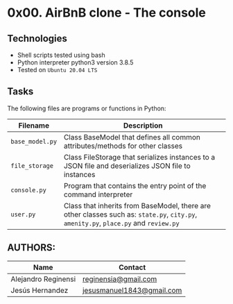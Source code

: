 # 0x00. AirBnB clone - The console

## Technologies
* Shell scripts tested using bash
* Python interpreter python3 version 3.8.5
* Tested on `Ubuntu 20.04 LTS`

## Tasks
The following files are programs or functions in Python:

| Filename | Description |
| -------- | ----------- |
| `base_model.py` | Class BaseModel that defines all common attributes/methods for other classes |
| `file_storage` | Class FileStorage that serializes instances to a JSON file and deserializes JSON file to instances |
| `console.py` | Program that contains the entry point of the command interpreter |
| `user.py` | Class that inherits from BaseModel, there are other classes such as: `state.py`, `city.py`, `amenity.py`, `place.py` and `review.py` |

## AUTHORS:

| Name | Contact |
| ---- | ------- |
| Alejandro Reginensi | reginensia@gmail.com |
| Jesús Hernandez | jesusmanuel1843@gmail.com |
